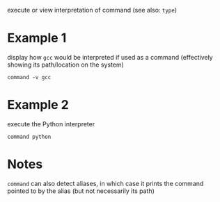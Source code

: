 execute or view interpretation of command
(see also: `type`)

# Example 1
display how `gcc` would be interpreted if used as a command (effectively showing its path/location on the system)
```
command -v gcc
```

# Example 2
execute the Python interpreter
```
command python
```

# Notes
`command` can also detect aliases, in which case it prints the command pointed to by the alias (but not necessarily its path)
